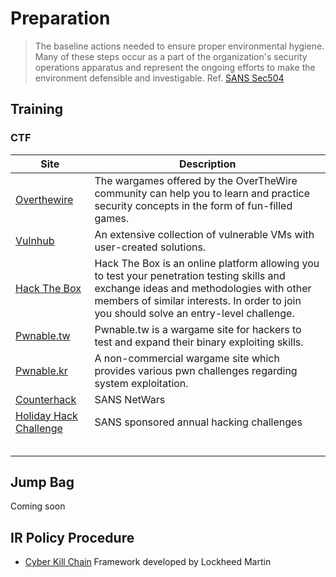 # Preparation
> The baseline actions needed to ensure proper environmental hygiene. Many of these steps occur as a part of the organization's security operations apparatus and represent the ongoing efforts to make the environment defensible and investigable.
Ref. [SANS Sec504](https://www.sans.org/course/hacker-techniques-exploits-incident-handling)

## Training
### CTF
|Site|Description|
|---|---|
|[Overthewire](http://overthewire.org/wargames/)|The wargames offered by the OverTheWire community can help you to learn and practice security concepts in the form of fun-filled games.|
|[Vulnhub](https://www.vulnhub.com/)|An extensive  collection of vulnerable VMs with user-created solutions.|
|[Hack The Box](https://www.hackthebox.eu/)|Hack The Box is an online platform allowing you to test your penetration testing skills and exchange ideas and methodologies with other members of similar interests. In order to join you should solve an entry-level challenge.|
|[Pwnable.tw](https://pwnable.tw/)|Pwnable.tw is a wargame site for hackers to test and expand their binary exploiting skills.|
|[Pwnable.kr](http://pwnable.kr/)|A non-commercial wargame site which provides various pwn challenges regarding system exploitation.|
|[Counterhack](https://www.counterhackchallenges.com/)|SANS NetWars|
|[Holiday Hack Challenge](https://holidayhackchallenge.com/)|SANS sponsored annual hacking challenges|
|[]()||
|[]()||
|[]()||
|[]()||
|[]()||

## Jump Bag

Coming soon

## IR Policy Procedure

* [Cyber Kill Chain](https://www.lockheedmartin.com/en-us/capabilities/cyber/cyber-kill-chain.html) Framework developed by Lockheed Martin
